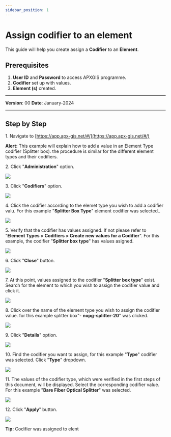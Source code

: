 ```yaml
---
sidebar_position: 1
---
```


# Assign codifier to an element

This guide will help you create assign a **Codifier** to an **Element**.

## **Prerequisites**
1.	**User ID** and **Password** to access APXGIS programme.
2.	**Codifier** set up with values.
3.  **Element (s)** created.

------------

**Version**: 00
**Date**: January-2024

------------
## **Step by Step**


1\. Navigate to [https://app.apx-gis.net/#/](https://app.apx-gis.net/#/)


**Alert:** This example will explain how to add a value in an Element Type codifier (Splitter box). the procedure is similar for the different element types and their codifiers.


2\. Click "**Administration**" option.

![](https://ajeuwbhvhr.cloudimg.io/colony-recorder.s3.amazonaws.com/files/2024-01-19/41327673-e079-4227-b669-ad4b77b07ede/ascreenshot.jpeg?tl_px=0,0&br_px=825,461&force_format=png&width=826&wat_scale=73&wat=1&wat_opacity=1&wat_gravity=northwest&wat_url=https://colony-recorder.s3.amazonaws.com/images/watermarks/14B8A6_standard.png&wat_pad=86,45)


3\. Click "**Codifiers**" option.

![](https://ajeuwbhvhr.cloudimg.io/colony-recorder.s3.amazonaws.com/files/2024-01-19/5f91c921-2de9-4891-aac0-02771f2c38c2/user_cropped_screenshot.jpeg?tl_px=0,10&br_px=1123,780&force_format=png&width=1120.0&wat=1&wat_opacity=1&wat_gravity=northwest&wat_url=https://colony-recorder.s3.amazonaws.com/images/watermarks/14B8A6_standard.png&wat_pad=41,411)


4\. Click the codifier according to the elemet type you wish to add a codifier valu. For this example "**Splitter Box Type**" element codifier was selected..

![](https://ajeuwbhvhr.cloudimg.io/colony-recorder.s3.amazonaws.com/files/2024-01-19/f05a7ac0-e7cd-4e73-8547-8e1e58099af3/user_cropped_screenshot.jpeg?tl_px=0,0&br_px=1115,887&force_format=png&width=1120.0&wat=1&wat_opacity=1&wat_gravity=northwest&wat_url=https://colony-recorder.s3.amazonaws.com/images/watermarks/14B8A6_standard.png&wat_pad=170,634)


5\. Verify that the codifier has values assigned. If not please refer to "**Element Types &gt; Codifiers &gt; Create new values for a Codifier**". For this example, the codifier "**Splitter box type**" has values asigned.

![](https://ajeuwbhvhr.cloudimg.io/colony-recorder.s3.amazonaws.com/files/2024-01-19/fc29233a-0fa1-4a54-912f-fc6bcdf00b3c/user_cropped_screenshot.jpeg?tl_px=0,0&br_px=1114,887&force_format=png&width=1120.0&wat=1&wat_opacity=1&wat_gravity=northwest&wat_url=https://colony-recorder.s3.amazonaws.com/images/watermarks/14B8A6_standard.png&wat_pad=384,829)


6\. Click "**Close**" button.

![](https://ajeuwbhvhr.cloudimg.io/colony-recorder.s3.amazonaws.com/files/2024-01-19/915c333c-facf-488b-b51a-08cca919a8d0/ascreenshot.jpeg?tl_px=0,0&br_px=1719,887&force_format=png&width=1120.0&wat=1&wat_opacity=1&wat_gravity=northwest&wat_url=https://colony-recorder.s3.amazonaws.com/images/watermarks/14B8A6_standard.png&wat_pad=216,524)


7\. At this point, values assigned to the codifier "**Splitter box type**" exist. Search for the element to which you wish to assign the codifier value and click it.

![](https://ajeuwbhvhr.cloudimg.io/colony-recorder.s3.amazonaws.com/files/2024-01-19/d0c06918-2d2a-42f0-a853-4d585de22dad/ascreenshot.jpeg?tl_px=124,0&br_px=1843,887&force_format=png&width=1120.0&wat=1&wat_opacity=1&wat_gravity=northwest&wat_url=https://colony-recorder.s3.amazonaws.com/images/watermarks/14B8A6_standard.png&wat_pad=524,245)


8\. Click over the name of the element type you wish to assign the codifier value. for this example splitter box"- **nopg-splitter-20**" was clicked.

![](https://ajeuwbhvhr.cloudimg.io/colony-recorder.s3.amazonaws.com/files/2024-01-19/51dc39e7-47e7-41f1-91ea-e22b84150094/ascreenshot.jpeg?tl_px=335,17&br_px=1482,658&force_format=png&width=1120.0&wat=1&wat_opacity=1&wat_gravity=northwest&wat_url=https://colony-recorder.s3.amazonaws.com/images/watermarks/14B8A6_standard.png&wat_pad=524,277)


9\. Click "**Details**" option.

![](https://ajeuwbhvhr.cloudimg.io/colony-recorder.s3.amazonaws.com/files/2024-01-19/a18f8b53-cfd1-4424-a6a1-1c4b254496bf/ascreenshot.jpeg?tl_px=0,131&br_px=825,592&force_format=png&width=826&wat_scale=73&wat=1&wat_opacity=1&wat_gravity=northwest&wat_url=https://colony-recorder.s3.amazonaws.com/images/watermarks/14B8A6_standard.png&wat_pad=13,204)


10\. Find the codifier you want to assign, for this example "**Type**" codifier was selected. Click "**Type**" dropdown.

![](https://ajeuwbhvhr.cloudimg.io/colony-recorder.s3.amazonaws.com/files/2024-01-19/078bfab4-65bc-4235-849c-2cf146425bc4/ascreenshot.jpeg?tl_px=0,117&br_px=1376,887&force_format=png&width=1120.0&wat=1&wat_opacity=1&wat_gravity=northwest&wat_url=https://colony-recorder.s3.amazonaws.com/images/watermarks/14B8A6_standard.png&wat_pad=369,312)


11\. The values of the codifier type, which were verified in the first steps of this document, will be displayed. Select the corresponding codifier value. For this example "**Bare Fiber Optical Splitter**" was selected.

![](https://ajeuwbhvhr.cloudimg.io/colony-recorder.s3.amazonaws.com/files/2024-01-20/618632f3-7bc3-4ffd-8cc4-a507dab3654b/user_cropped_screenshot.jpeg?tl_px=0,0&br_px=949,880&force_format=png&width=1120.0&wat=1&wat_opacity=1&wat_gravity=northwest&wat_url=https://colony-recorder.s3.amazonaws.com/images/watermarks/14B8A6_standard.png&wat_pad=218,654)


12\. Click "**Apply**" button.

![](https://ajeuwbhvhr.cloudimg.io/colony-recorder.s3.amazonaws.com/files/2024-01-19/b5a6b047-a7d9-4cc4-a55a-4249ee874361/ascreenshot.jpeg?tl_px=0,0&br_px=1719,887&force_format=png&width=1120.0&wat=1&wat_opacity=1&wat_gravity=northwest&wat_url=https://colony-recorder.s3.amazonaws.com/images/watermarks/14B8A6_standard.png&wat_pad=154,527)


**Tip:** Codifier was assigned to elent


